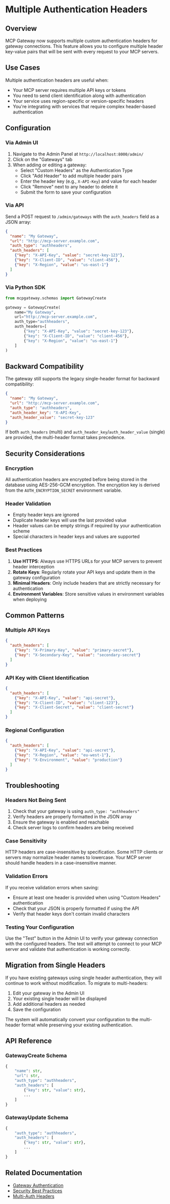 # Multiple Authentication Headers

## Overview

MCP Gateway now supports multiple custom authentication headers for gateway connections. This feature allows you to configure multiple header key-value pairs that will be sent with every request to your MCP servers.

## Use Cases

Multiple authentication headers are useful when:

- Your MCP server requires multiple API keys or tokens
- You need to send client identification along with authentication
- Your service uses region-specific or version-specific headers
- You're integrating with services that require complex header-based authentication

## Configuration

### Via Admin UI

1. Navigate to the Admin Panel at `http://localhost:8000/admin/`
2. Click on the "Gateways" tab
3. When adding or editing a gateway:
   - Select "Custom Headers" as the Authentication Type
   - Click "Add Header" to add multiple header pairs
   - Enter the header key (e.g., `X-API-Key`) and value for each header
   - Click "Remove" next to any header to delete it
   - Submit the form to save your configuration

### Via API

Send a POST request to `/admin/gateways` with the `auth_headers` field as a JSON array:

```json
{
  "name": "My Gateway",
  "url": "http://mcp-server.example.com",
  "auth_type": "authheaders",
  "auth_headers": [
    {"key": "X-API-Key", "value": "secret-key-123"},
    {"key": "X-Client-ID", "value": "client-456"},
    {"key": "X-Region", "value": "us-east-1"}
  ]
}
```

### Via Python SDK

```python
from mcpgateway.schemas import GatewayCreate

gateway = GatewayCreate(
    name="My Gateway",
    url="http://mcp-server.example.com",
    auth_type="authheaders",
    auth_headers=[
        {"key": "X-API-Key", "value": "secret-key-123"},
        {"key": "X-Client-ID", "value": "client-456"},
        {"key": "X-Region", "value": "us-east-1"}
    ]
)
```

## Backward Compatibility

The gateway still supports the legacy single-header format for backward compatibility:

```json
{
  "name": "My Gateway",
  "url": "http://mcp-server.example.com",
  "auth_type": "authheaders",
  "auth_header_key": "X-API-Key",
  "auth_header_value": "secret-key-123"
}
```

If both `auth_headers` (multi) and `auth_header_key`/`auth_header_value` (single) are provided, the multi-header format takes precedence.

## Security Considerations

### Encryption
All authentication headers are encrypted before being stored in the database using AES-256-GCM encryption. The encryption key is derived from the `AUTH_ENCRYPTION_SECRET` environment variable.

### Header Validation
- Empty header keys are ignored
- Duplicate header keys will use the last provided value
- Header values can be empty strings if required by your authentication scheme
- Special characters in header keys and values are supported

### Best Practices
1. **Use HTTPS**: Always use HTTPS URLs for your MCP servers to prevent header interception
2. **Rotate Keys**: Regularly rotate your API keys and update them in the gateway configuration
3. **Minimal Headers**: Only include headers that are strictly necessary for authentication
4. **Environment Variables**: Store sensitive values in environment variables when deploying

## Common Patterns

### Multiple API Keys
```json
{
  "auth_headers": [
    {"key": "X-Primary-Key", "value": "primary-secret"},
    {"key": "X-Secondary-Key", "value": "secondary-secret"}
  ]
}
```

### API Key with Client Identification
```json
{
  "auth_headers": [
    {"key": "X-API-Key", "value": "api-secret"},
    {"key": "X-Client-ID", "value": "client-123"},
    {"key": "X-Client-Secret", "value": "client-secret"}
  ]
}
```

### Regional Configuration
```json
{
  "auth_headers": [
    {"key": "X-API-Key", "value": "api-secret"},
    {"key": "X-Region", "value": "eu-west-1"},
    {"key": "X-Environment", "value": "production"}
  ]
}
```

## Troubleshooting

### Headers Not Being Sent
1. Check that your gateway is using `auth_type: "authheaders"`
2. Verify headers are properly formatted in the JSON array
3. Ensure the gateway is enabled and reachable
4. Check server logs to confirm headers are being received

### Case Sensitivity
HTTP headers are case-insensitive by specification. Some HTTP clients or servers may normalize header names to lowercase. Your MCP server should handle headers in a case-insensitive manner.

### Validation Errors
If you receive validation errors when saving:

- Ensure at least one header is provided when using "Custom Headers" authentication
- Check that your JSON is properly formatted if using the API
- Verify that header keys don't contain invalid characters

### Testing Your Configuration
Use the "Test" button in the Admin UI to verify your gateway connection with the configured headers. The test will attempt to connect to your MCP server and validate that authentication is working correctly.

## Migration from Single Headers

If you have existing gateways using single header authentication, they will continue to work without modification. To migrate to multi-headers:

1. Edit your gateway in the Admin UI
2. Your existing single header will be displayed
3. Add additional headers as needed
4. Save the configuration

The system will automatically convert your configuration to the multi-header format while preserving your existing authentication.

## API Reference

### GatewayCreate Schema
```python
{
    "name": str,
    "url": str,
    "auth_type": "authheaders",
    "auth_headers": [
        {"key": str, "value": str},
        ...
    ]
}
```

### GatewayUpdate Schema
```python
{
    "auth_type": "authheaders",
    "auth_headers": [
        {"key": str, "value": str},
        ...
    ]
}
```

## Related Documentation
- [Gateway Authentication](../manage/securing.md)
- [Security Best Practices](../architecture/security-features.md)
- [Multi-Auth Headers](./multi-auth-headers.md)
